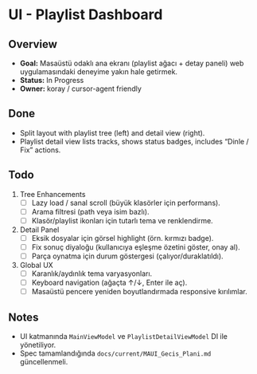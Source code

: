 # UI - Playlist Dashboard

## Overview
- **Goal:** Masaüstü odaklı ana ekranı (playlist ağacı + detay paneli) web uygulamasındaki deneyime yakın hale getirmek.
- **Status:** In Progress  
- **Owner:** koray / cursor-agent friendly

## Done
- Split layout with playlist tree (left) and detail view (right).
- Playlist detail view lists tracks, shows status badges, includes “Dinle / Fix” actions.

## Todo
1. Tree Enhancements  
   - [ ] Lazy load / sanal scroll (büyük klasörler için performans).  
   - [ ] Arama filtresi (path veya isim bazlı).  
   - [ ] Klasör/playlist ikonları için tutarlı tema ve renklendirme.
2. Detail Panel  
   - [ ] Eksik dosyalar için görsel highlight (örn. kırmızı badge).  
   - [ ] Fix sonuç diyaloğu (kullanıcıya eşleşme özetini göster, onay al).  
   - [ ] Parça oynatma için durum göstergesi (çalıyor/duraklatıldı).
3. Global UX  
   - [ ] Karanlık/aydınlık tema varyasyonları.  
   - [ ] Keyboard navigation (ağaçta ↑/↓, Enter ile aç).  
   - [ ] Masaüstü pencere yeniden boyutlandırmada responsive kırılımlar.

## Notes
- UI katmanında `MainViewModel` ve `PlaylistDetailViewModel` DI ile yönetiliyor.  
- Spec tamamlandığında `docs/current/MAUI_Gecis_Plani.md` güncellenmeli.

